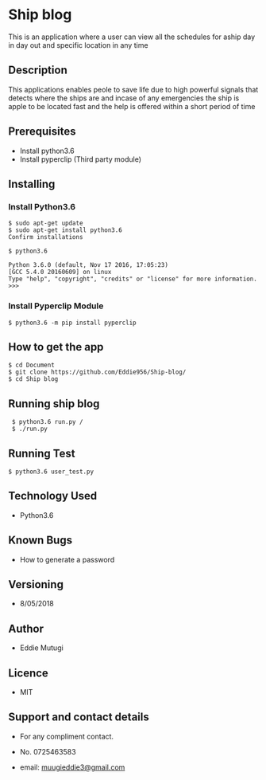 # Ship blog

This is an application where a user can view all the schedules for aship day in day out and specific location in any time

## Description

This applications enables peole to save life due to high powerful signals that detects where the ships are and incase of any emergencies the ship is apple to be located fast and the help is offered within a short period of time

## Prerequisites
 * Install python3.6
 * Install pyperclip (Third party module) 

## Installing

### Install Python3.6

	$ sudo apt-get update
	$ sudo apt-get install python3.6
	Confirm installations

	$ python3.6

	Python 3.6.0 (default, Nov 17 2016, 17:05:23) 
	[GCC 5.4.0 20160609] on linux
	Type "help", "copyright", "credits" or "license" for more information.
	>>>


 ### Install Pyperclip Module

	$ python3.6 -m pip install pyperclip

## How to get the app

	$ cd Document
	$ git clone https://github.com/Eddie956/Ship-blog/
	$ cd Ship blog
## Running ship blog
	 
 	 $ python3.6 run.py / 
	 $ ./run.py

## Running Test
 
 	$ python3.6 user_test.py

## Technology Used
	
* Python3.6

## Known Bugs

* How to generate a password

## Versioning

* 8/05/2018

## Author

* Eddie Mutugi

## Licence

* MIT

## Support and contact details

* For any compliment contact.

* No. 0725463583

* email: muugieddie3@gmail.com

